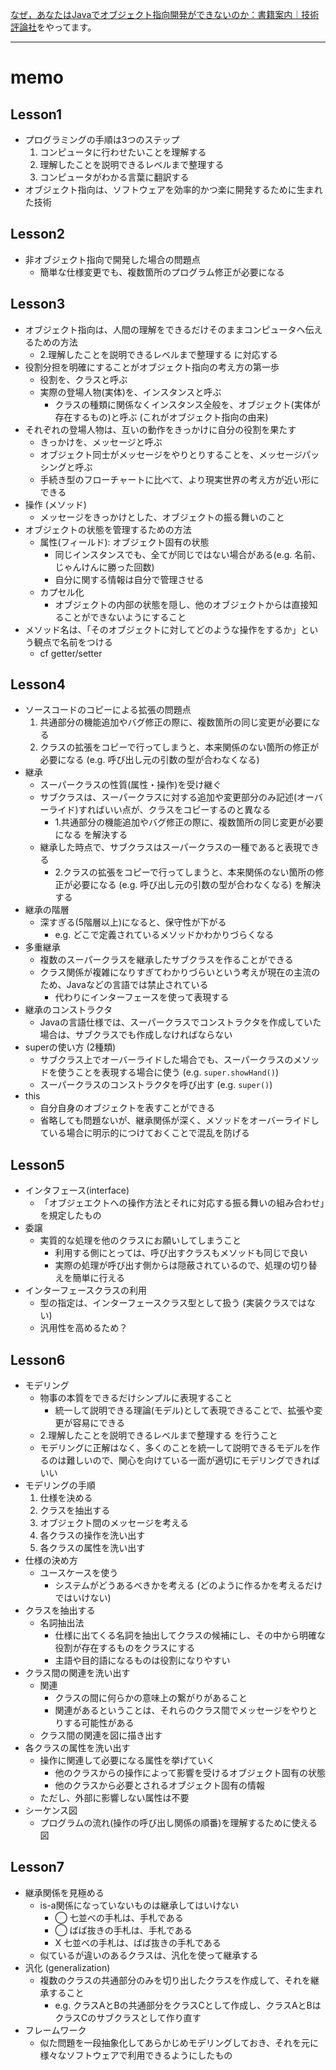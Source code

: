 [なぜ，あなたはJavaでオブジェクト指向開発ができないのか：書籍案内｜技術評論社](http://gihyo.jp/book/2005/4-7741-2222-X)をやってます。

---

# memo

## Lesson1
- プログラミングの手順は3つのステップ
  1. コンピュータに行わせたいことを理解する
  2. 理解したことを説明できるレベルまで整理する
  3. コンピュータがわかる言葉に翻訳する
- オブジェクト指向は、ソフトウェアを効率的かつ楽に開発するために生まれた技術

## Lesson2
- 非オブジェクト指向で開発した場合の問題点
  - 簡単な仕様変更でも、複数箇所のプログラム修正が必要になる

## Lesson3
- オブジェクト指向は、人間の理解をできるだけそのままコンピュータへ伝えるための方法
  - 2.理解したことを説明できるレベルまで整理する に対応する
- 役割分担を明確にすることがオブジェクト指向の考え方の第一歩
  - 役割を、クラスと呼ぶ
  - 実際の登場人物(実体)を、インスタンスと呼ぶ  
    - クラスの種類に関係なくインスタンス全般を、オブジェクト(実体が存在するもの)と呼ぶ (これがオブジェクト指向の由来)
- それぞれの登場人物は、互いの動作をきっかけに自分の役割を果たす
  - きっかけを、メッセージと呼ぶ
  - オブジェクト同士がメッセージをやりとりすることを、メッセージパッシングと呼ぶ 
  - 手続き型のフローチャートに比べて、より現実世界の考え方が近い形にできる
- 操作 (メソッド)
  - メッセージをきっかけとした、オブジェクトの振る舞いのこと 
- オブジェクトの状態を管理するための方法
  - 属性(フィールド): オブジェクト固有の状態
    - 同じインスタンスでも、全てが同じではない場合がある(e.g. 名前、じゃんけんに勝った回数)
    - 自分に関する情報は自分で管理させる
  - カプセル化
    - オブジェクトの内部の状態を隠し、他のオブジェクトからは直接知ることができないようにすること
- メソッド名は、「そのオブジェクトに対してどのような操作をするか」という観点で名前をつける
  - cf getter/setter 
  
## Lesson4
- ソースコードのコピーによる拡張の問題点
  1. 共通部分の機能追加やバグ修正の際に、複数箇所の同じ変更が必要になる
  2. クラスの拡張をコピーで行ってしまうと、本来関係のない箇所の修正が必要になる (e.g. 呼び出し元の引数の型が合わなくなる)
- 継承
  - スーパークラスの性質(属性・操作)を受け継ぐ
  - サブクラスは、スーパークラスに対する追加や変更部分のみ記述(オーバーライド)すればいい点が、クラスをコピーするのと異なる
    - 1.共通部分の機能追加やバグ修正の際に、複数箇所の同じ変更が必要になる を解決する
  - 継承した時点で、サブクラスはスーパークラスの一種であると表現できる
    - 2.クラスの拡張をコピーで行ってしまうと、本来関係のない箇所の修正が必要になる (e.g. 呼び出し元の引数の型が合わなくなる) を解決する
- 継承の階層
  - 深すぎる(5階層以上)になると、保守性が下がる
    - e.g. どこで定義されているメソッドかわかりづらくなる
- 多重継承
  - 複数のスーパークラスを継承したサブクラスを作ることができる
  - クラス関係が複雑になりすぎてわかりづらいという考えが現在の主流のため、Javaなどの言語では禁止されている
    - 代わりにインターフェースを使って表現する
- 継承のコンストラクタ 
  - Javaの言語仕様では、スーパークラスでコンストラクタを作成していた場合は、サブクラスでも作成しなければならない
- superの使い方 (2種類)
  - サブクラス上でオーバーライドした場合でも、スーパークラスのメソッドを使うことを表現する場合に使う (e.g. `super.showHand()`)
  - スーパークラスのコンストラクタを呼び出す (e.g. `super()`)
- this
  - 自分自身のオブジェクトを表すことができる
  - 省略しても問題ないが、継承関係が深く、メソッドをオーバーライドしている場合に明示的につけておくことで混乱を防げる
  
## Lesson5
- インタフェース(interface)
  - 「オブジェエクトへの操作方法とそれに対応する振る舞いの組み合わせ」を規定したもの
- 委譲
  - 実質的な処理を他のクラスにお願いしてしまうこと
    - 利用する側にとっては、呼び出すクラスもメソッドも同じで良い
    - 実際の処理が呼び出す側からは隠蔽されているので、処理の切り替えを簡単に行える
- インターフェースクラスの利用
  - 型の指定は、インターフェースクラス型として扱う (実装クラスではない)
  - 汎用性を高めるため？
  
## Lesson6
- モデリング
  - 物事の本質をできるだけシンプルに表現すること 
    - 統一して説明できる理論(モデル)として表現できることで、拡張や変更が容易にできる
  - 2.理解したことを説明できるレベルまで整理する を行うこと
  - モデリングに正解はなく、多くのことを統一して説明できるモデルを作るのは難しいので、関心を向けている一面が適切にモデリングできればいい
- モデリングの手順
  1. 仕様を決める
  2. クラスを抽出する
  3. オブジェクト間のメッセージを考える
  4. 各クラスの操作を洗い出す
  5. 各クラスの属性を洗い出す
- 仕様の決め方
  - ユースケースを使う  
    - システムがどうあるべきかを考える (どのように作るかを考えるだけではいけない)
- クラスを抽出する
  - 名詞抽出法 
    - 仕様に出てくる名詞を抽出してクラスの候補にし、その中から明確な役割が存在するものをクラスにする
    - 主語や目的語になるものは役割になりやすい
- クラス間の関連を洗い出す
  - 関連
    - クラスの間に何らかの意味上の繋がりがあること
    - 関連があるということは、それらのクラス間でメッセージをやりとりする可能性がある
  - クラス間の関連を図に描き出す
- 各クラスの属性を洗い出す
  - 操作に関連して必要になる属性を挙げていく
    - 他のクラスからの操作によって影響を受けるオブジェクト固有の状態
    - 他のクラスから必要とされるオブジェクト固有の情報
  - ただし、外部に影響しない属性は不要
- シーケンス図 
  - プログラムの流れ(操作の呼び出し関係の順番)を理解するために使える図
  
## Lesson7
- 継承関係を見極める
  - is-a関係になっていないものは継承してはいけない
    - ◯ 七並べの手札は、手札である 
    - ◯ ばば抜きの手札は、手札である
    - X 七並べの手札は、ばば抜きの手札である
  - 似ているが違いのあるクラスは、汎化を使って継承する
- 汎化 (generalization)
  - 複数のクラスの共通部分のみを切り出したクラスを作成して、それを継承すること
    - e.g. クラスAとBの共通部分をクラスCとして作成し、クラスAとBはクラスCのサブクラスとして作り直す
- フレームワーク
  - 似た問題を一段抽象化してあらかじめモデリングしておき、それを元に様々なソフトウェアで利用できるようにしたもの 
